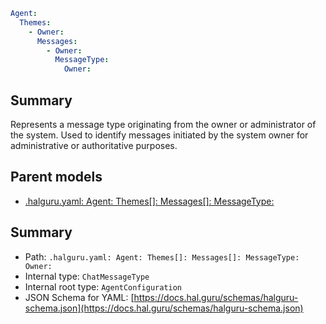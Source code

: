 <!--
title: Owner
version: DEBUG
generated: true
date: 2025-04-06
node: This file is generated by the command-line program: `halguru manual --generate-docs`
-->


```yaml
Agent:
  Themes:
    - Owner:
      Messages:
        - Owner:
          MessageType:
            Owner:
```

## Summary

Represents a message type originating from the owner or administrator of the system. Used to identify messages initiated by the system owner for administrative or authoritative purposes.

## Parent models

* [.halguru.yaml: Agent: Themes[]: Messages[]: MessageType:]((halguru)-agent-themes-list-messages-list-messagetype.md)
## Summary

* Path: `.halguru.yaml: Agent: Themes[]: Messages[]: MessageType: Owner:`
* Internal type: `ChatMessageType`
* Internal root type: `AgentConfiguration`
* JSON Schema for YAML: [https://docs.hal.guru/schemas/halguru-schema.json](https://docs.hal.guru/schemas/halguru-schema.json)
